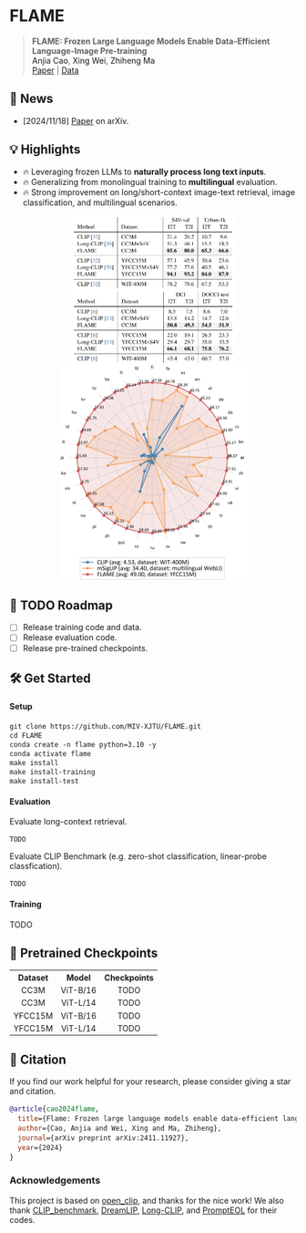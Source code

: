 # FLAME


> **FLAME: Frozen Large Language Models Enable Data-Efficient Language-Image Pre-training** <br>
<a>Anjia Cao</a>,</span> <a>Xing Wei</a>,</span> <a>Zhiheng Ma</a><br>
[Paper](https://arxiv.org/abs/2411.11927) | [Data]()


## 📰 News
- [2024/11/18] [Paper](https://arxiv.org/abs/2411.11927) on arXiv.

## 💡 Highlights
- 🔥 Leveraging frozen LLMs to **naturally process long text inputs**.
- 🔥 Generalizing from monolingual training to **multilingual** evaluation.
- 🔥 Strong improvement on long/short-context image-text retrieval, image classification, and multilingual scenarios.

<img src="figures\long_context_1.png" style="vertical-align: -10px; display: block; margin-left: auto; margin-right: auto;" height="130px" width="290px">
<img src="figures\long_context_2.png" style="vertical-align: -10px; display: block; margin-left: auto; margin-right: auto;" height="130px" width="290px">
<img src="figures\multilingual_t2i_radar.png" style="vertical-align: -10px; display: block; margin-left: auto; margin-right: auto;" height="383px" width="331px">

## 📅 TODO Roadmap

- [ ] Release training code and data.
- [ ] Release evaluation code.
- [ ] Release pre-trained checkpoints.

## 🛠️ Get Started
#### Setup
```
git clone https://github.com/MIV-XJTU/FLAME.git
cd FLAME
conda create -n flame python=3.10 -y
conda activate flame
make install
make install-training
make install-test
```

#### Evaluation
Evaluate long-context retrieval.
```
TODO
```

Evaluate CLIP Benchmark (e.g. zero-shot classification, linear-probe classfication).
```
TODO
```

#### Training
TODO

## 🔐 Pretrained Checkpoints
<table><tbody>
<!-- START TABLE -->
<!-- TABLE HEADER -->
<th valign="center">Dataset</th>
<th valign="center">Model</th>
<th valign="center">Checkpoints</th>

<!-- TABLE BODY -->
<tr>
<td align="center">CC3M</td>
<td align="center">ViT-B/16</td>
<td align="center">TODO</td>
</tr>
<tr>
<td align="center">CC3M</td>
<td align="center">ViT-L/14</td>
<td align="center">TODO</td>
</tr>
<tr>
<td align="center">YFCC15M</td>
<td align="center">ViT-B/16</td>
<td align="center">TODO</td>
</tr>
<tr>
<td align="center">YFCC15M</td>
<td align="center">ViT-L/14</td>
<td align="center">TODO</td>
</tr>
</tbody></table>

## 📖 Citation
If you find our work helpful for your research, please consider giving a star and citation.
```bibtex
@article{cao2024flame,
  title={Flame: Frozen large language models enable data-efficient language-image pre-training},
  author={Cao, Anjia and Wei, Xing and Ma, Zhiheng},
  journal={arXiv preprint arXiv:2411.11927},
  year={2024}
}
```

### Acknowledgements
This project is based on [open_clip](https://github.com/mlfoundations/open_clip), and thanks for the nice work! 
We also thank [CLIP_benchmark](https://github.com/LAION-AI/CLIP_benchmark), [DreamLIP](https://github.com/zyf0619sjtu/DreamLIP), [Long-CLIP](https://github.com/beichenzbc/Long-CLIP), and [PromptEOL](https://github.com/kongds/scaling_sentemb) for their codes.